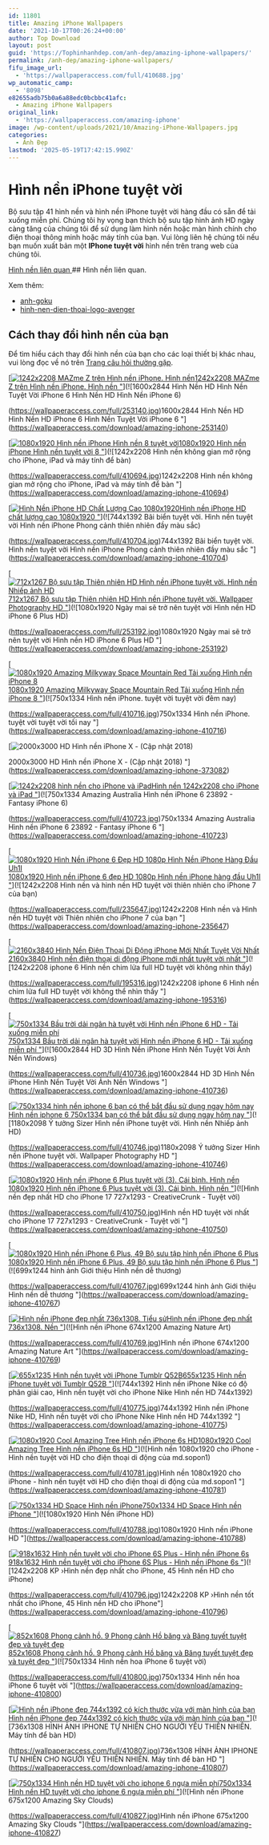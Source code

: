 ```yaml
---
id: 11801
title: Amazing iPhone Wallpapers
date: '2021-10-17T00:26:24+00:00'
author: Top Download
layout: post
guid: 'https://Tophinhanhdep.com/anh-dep/amazing-iphone-wallpapers/'
permalink: /anh-dep/amazing-iphone-wallpapers/
fifu_image_url:
  - 'https://wallpaperaccess.com/full/410688.jpg'
wp_automatic_camp:
  - '8098'
e82655adb75b0a6a88edc0bcbbc41afc:
  - Amazing iPhone Wallpapers
original_link:
  - 'https://wallpaperaccess.com/amazing-iphone'
image: /wp-content/uploads/2021/10/Amazing-iPhone-Wallpapers.jpg
categories:
  - Ảnh Đẹp
lastmod: '2025-05-19T17:42:15.990Z'
---
```

# Hình nền iPhone tuyệt vời

Bộ sưu tập 41 hình nền và hình nền iPhone tuyệt vời hàng đầu có sẵn để tải xuống miễn phí. Chúng tôi hy vọng bạn thích bộ sưu tập hình ảnh HD ngày càng tăng của chúng tôi để sử dụng làm hình nền hoặc màn hình chính cho điện thoại thông minh hoặc máy tính của bạn. Vui lòng liên hệ chúng tôi nếu bạn muốn xuất bản một **IPhone tuyệt vời** hình nền trên trang web của chúng tôi.

[Hình nền liên quan ](#related) ## Hình nền liên quan.

   
 Xem thêm:

   
- [anh-goku](https://tophinhanhdep.com/anh-anime/anh-goku/)
- [hinh-nen-dien-thoai-logo-avenger](https://tophinhanhdep.com/hinh-nen-dep/hinh-nen-dien-thoai-logo-avenger/)

## Cách thay đổi hình nền của bạn

Để tìm hiểu cách thay đổi hình nền của bạn cho các loại thiết bị khác nhau, vui lòng đọc về nó trên [Trang câu hỏi thường gặp](https://tophinhanhdep.com/faq/).

  
[[![1242x2208 MAZme Z trên Hình nền iPhone.  Hình nền](https://wallpaperaccess.com/full/410688.jpg)1242x2208 MAZme Z trên Hình nền iPhone. Hình nền "](https://wallpaperaccess.com/download/amazing-iphone-410688)](![1600x2844 Hình Nền HD Hình Nền Tuyệt Vời iPhone 6 Hình Nền HD Hình Nền iPhone 6)

(https://wallpaperaccess.com/full/253140.jpg)1600x2844 Hình Nền HD Hình Nền HD iPhone 6 Hình Nền Tuyệt Vời iPhone 6 "](https://wallpaperaccess.com/download/amazing-iphone-253140)

[[![1080x1920 Hình nền iPhone Hình nền 8 tuyệt vời](https://wallpaperaccess.com/full/410691.jpg)1080x1920 Hình nền iPhone Hình nền tuyệt vời 8 "](https://wallpaperaccess.com/download/amazing-iphone-410691)](![1242x2208 Hình nền không gian mở rộng cho iPhone, iPad và máy tính để bàn)

(https://wallpaperaccess.com/full/410694.jpg)1242x2208 Hình nền không gian mở rộng cho iPhone, iPad và máy tính để bàn "](https://wallpaperaccess.com/download/amazing-iphone-410694)

[[![Hình Nền iPhone HD Chất Lượng Cao 1080x1920](https://wallpaperaccess.com/full/410698.jpg)Hình nền iPhone HD chất lượng cao 1080x1920 "](https://wallpaperaccess.com/download/amazing-iphone-410698)](![744x1392 Bãi biển tuyệt vời.  Hình nền tuyệt vời Hình nền iPhone Phong cảnh thiên nhiên đầy màu sắc)

(https://wallpaperaccess.com/full/410704.jpg)744x1392 Bãi biển tuyệt vời. Hình nền tuyệt vời Hình nền iPhone Phong cảnh thiên nhiên đầy màu sắc "](https://wallpaperaccess.com/download/amazing-iphone-410704)

[[![712x1267 Bộ sưu tập Thiên nhiên HD Hình nền iPhone tuyệt vời.  Hình nền Nhiếp ảnh HD](https://wallpaperaccess.com/full/410705.jpg)712x1267 Bộ sưu tập Thiên nhiên HD Hình nền iPhone tuyệt vời. Wallpaper Photography HD "](https://wallpaperaccess.com/download/amazing-iphone-410705)](![1080x1920 Ngày mai sẽ trở nên tuyệt vời Hình nền HD iPhone 6 Plus HD)

(https://wallpaperaccess.com/full/253192.jpg)1080x1920 Ngày mai sẽ trở nên tuyệt vời Hình nền HD iPhone 6 Plus HD "](https://wallpaperaccess.com/download/amazing-iphone-253192)

[[![1080x1920 Amazing Milkyway Space Mountain Red Tải xuống Hình nền iPhone 8](https://wallpaperaccess.com/full/410707.jpg)1080x1920 Amazing Milkyway Space Mountain Red Tải xuống Hình nền iPhone 8 "](https://wallpaperaccess.com/download/amazing-iphone-410707)](![750x1334 Hình nền iPhone.  tuyệt vời tuyệt vời đêm nay)

(https://wallpaperaccess.com/full/410716.jpg)750x1334 Hình nền iPhone. tuyệt vời tuyệt vời tối nay "](https://wallpaperaccess.com/download/amazing-iphone-410716)

[![2000x3000 HD Hình nền iPhone X - (Cập nhật 2018)](https://wallpaperaccess.com/full/373082.png)

2000x3000 HD Hình nền iPhone X - (Cập nhật 2018) "](https://wallpaperaccess.com/download/amazing-iphone-373082)

[[![1242x2208 hình nền cho iPhone và iPad](https://wallpaperaccess.com/full/410720.jpg)Hình nền 1242x2208 cho iPhone và iPad "](https://wallpaperaccess.com/download/amazing-iphone-410720)](![750x1334 Amazing Australia Hình nền iPhone 6 23892 - Fantasy iPhone 6)

(https://wallpaperaccess.com/full/410723.jpg)750x1334 Amazing Australia Hình nền iPhone 6 23892 - Fantasy iPhone 6 "](https://wallpaperaccess.com/download/amazing-iphone-410723)

[[![1080x1920 Hình Nền iPhone 6 Đẹp HD 1080p Hình Nền iPhone Hàng Đầu Uh1I](https://wallpaperaccess.com/full/253245.jpg)1080x1920 Hình nền iPhone 6 đẹp HD 1080p Hình nền iPhone hàng đầu Uh1I "](https://wallpaperaccess.com/download/amazing-iphone-253245)](![1242x2208 Hình nền và hình nền HD tuyệt vời thiên nhiên cho iPhone 7 của bạn)

(https://wallpaperaccess.com/full/235647.jpg)1242x2208 Hình nền và Hình nền HD tuyệt vời Thiên nhiên cho iPhone 7 của bạn "](https://wallpaperaccess.com/download/amazing-iphone-235647)

[[![2160x3840 Hình Nền Điện Thoại Di Động iPhone Mới Nhất Tuyệt Vời Nhất](https://wallpaperaccess.com/full/24112.png)2160x3840 Hình nền điện thoại di động iPhone mới nhất tuyệt vời nhất "](https://wallpaperaccess.com/download/amazing-iphone-24112)](![1242x2208 iphone 6 Hình nền chim lửa full HD tuyệt vời không nhìn thấy)

(https://wallpaperaccess.com/full/195316.jpg)1242x2208 iphone 6 Hình nền chim lửa full HD tuyệt vời không thể nhìn thấy "](https://wallpaperaccess.com/download/amazing-iphone-195316)

[[![750x1334 Bầu trời dải ngân hà tuyệt vời Hình nền iPhone 6 HD - Tải xuống miễn phí](https://wallpaperaccess.com/full/410732.jpg)750x1334 Bầu trời dải ngân hà tuyệt vời Hình nền iPhone 6 HD - Tải xuống miễn phí "](https://wallpaperaccess.com/download/amazing-iphone-410732)](![1600x2844 HD 3D Hình Nền iPhone Hình Nền Tuyệt Vời Ảnh Nền Windows)

(https://wallpaperaccess.com/full/410736.jpg)1600x2844 HD 3D Hình Nền iPhone Hình Nền Tuyệt Vời Ảnh Nền Windows "](https://wallpaperaccess.com/download/amazing-iphone-410736)

[[![750x1334 hình nền iphone 6 bạn có thể bắt đầu sử dụng ngay hôm nay](https://wallpaperaccess.com/full/410739.jpg)Hình nền iphone 6 750x1334 bạn có thể bắt đầu sử dụng ngay hôm nay "](https://wallpaperaccess.com/download/amazing-iphone-410739)](![1180x2098 Ý tưởng Sizer Hình nền iPhone tuyệt vời.  Hình nền Nhiếp ảnh HD)

(https://wallpaperaccess.com/full/410746.jpg)1180x2098 Ý tưởng Sizer Hình nền iPhone tuyệt vời. Wallpaper Photography HD "](https://wallpaperaccess.com/download/amazing-iphone-410746)

[[![1080x1920 Hình nền iPhone 6 Plus tuyệt vời (3).  Cái bình.  Hình nền](https://wallpaperaccess.com/full/410748.jpg)1080x1920 Hình nền iPhone 6 Plus tuyệt vời (3). Cái bình. Hình nền "](https://wallpaperaccess.com/download/amazing-iphone-410748)](![Hình nền đẹp nhất HD cho iPhone 17 727x1293 - CreativeCrunk - Tuyệt vời)

(https://wallpaperaccess.com/full/410750.jpg)Hình nền HD tuyệt vời nhất cho iPhone 17 727x1293 - CreativeCrunk - Tuyệt vời "](https://wallpaperaccess.com/download/amazing-iphone-410750)

[[![1080x1920 Hình nền iPhone 6 Plus, 49 Bộ sưu tập hình nền iPhone 6 Plus](https://wallpaperaccess.com/full/369676.jpg)1080x1920 Hình nền iPhone 6 Plus, 49 Bộ sưu tập hình nền iPhone 6 Plus "](https://wallpaperaccess.com/download/amazing-iphone-369676)](![699x1244 hình ảnh Giới thiệu Hình nền dễ thương)

(https://wallpaperaccess.com/full/410767.jpg)699x1244 hình ảnh Giới thiệu Hình nền dễ thương "](https://wallpaperaccess.com/download/amazing-iphone-410767)

[[![Hình nền iPhone đẹp nhất 736x1308.  Tiểu sử](https://wallpaperaccess.com/full/410768.jpg)Hình nền iPhone đẹp nhất 736x1308. Nền "](https://wallpaperaccess.com/download/amazing-iphone-410768)](![Hình nền iPhone 674x1200 Amazing Nature Art)

(https://wallpaperaccess.com/full/410769.jpg)Hình nền iPhone 674x1200 Amazing Nature Art "](https://wallpaperaccess.com/download/amazing-iphone-410769)

[[![655x1235 Hình nền tuyệt vời iPhone Tumblr Q52B](https://wallpaperaccess.com/full/410773.jpg)655x1235 Hình nền iPhone tuyệt vời Tumblr Q52B "](https://wallpaperaccess.com/download/amazing-iphone-410773)](![744x1392 Hình nền iPhone Nike có độ phân giải cao, Hình nền tuyệt vời cho iPhone Nike Hình nền HD 744x1392)

(https://wallpaperaccess.com/full/410775.jpg)744x1392 Hình nền iPhone Nike HD, Hình nền tuyệt vời cho iPhone Nike Hình nền HD 744x1392 "](https://wallpaperaccess.com/download/amazing-iphone-410775)

[[![1080x1920 Cool Amazing Tree Hình nền iPhone 6s HD](https://wallpaperaccess.com/full/410778.jpg)1080x1920 Cool Amazing Tree Hình nền iPhone 6s HD "](https://wallpaperaccess.com/download/amazing-iphone-410778)](![Hình nền 1080x1920 cho iPhone - Hình nền tuyệt vời HD cho điện thoại di động của md.sopon1)

(https://wallpaperaccess.com/full/410781.jpg)Hình nền 1080x1920 cho iPhone - hình nền tuyệt vời HD cho điện thoại di động của md.sopon1 "](https://wallpaperaccess.com/download/amazing-iphone-410781)

[[![750x1334 HD Space Hình nền iPhone](https://wallpaperaccess.com/full/410782.jpg)750x1334 HD Space Hình nền iPhone "](https://wallpaperaccess.com/download/amazing-iphone-410782)](![1080x1920 Hình Nền iPhone HD)

(https://wallpaperaccess.com/full/410788.jpg)1080x1920 Hình nền iPhone HD "](https://wallpaperaccess.com/download/amazing-iphone-410788)

[[![918x1632 Hình nền tuyệt vời cho iPhone 6S Plus - Hình nền iPhone 6s](https://wallpaperaccess.com/full/410794.jpg)918x1632 Hình nền tuyệt vời cho iPhone 6S Plus - Hình nền iPhone 6s "](https://wallpaperaccess.com/download/amazing-iphone-410794)](![1242x2208 KP ›Hình nền đẹp nhất cho iPhone, 45 Hình nền HD cho iPhone)

(https://wallpaperaccess.com/full/410796.jpg)1242x2208 KP ›Hình nền tốt nhất cho iPhone, 45 Hình nền HD cho iPhone"](https://wallpaperaccess.com/download/amazing-iphone-410796)

[[![852x1608 Phong cảnh hồ.  9 Phong cảnh Hồ băng và Băng tuyết tuyệt đẹp và tuyệt đẹp](https://wallpaperaccess.com/full/410799.jpg)852x1608 Phong cảnh hồ. 9 Phong cảnh Hồ băng và Băng tuyết tuyệt đẹp và tuyệt đẹp "](https://wallpaperaccess.com/download/amazing-iphone-410799)](![750x1334 Hình nền hoa iPhone 6 tuyệt vời)

(https://wallpaperaccess.com/full/410800.jpg)750x1334 Hình nền hoa iPhone 6 tuyệt vời "](https://wallpaperaccess.com/download/amazing-iphone-410800)

[[![Hình nền iPhone đẹp 744x1392 có kích thước vừa với màn hình của bạn](https://wallpaperaccess.com/full/410804.jpg)Hình nền iPhone đẹp 744x1392 có kích thước vừa với màn hình của bạn "](https://wallpaperaccess.com/download/amazing-iphone-410804)](![736x1308 HÌNH ẢNH IPHONE TỰ NHIÊN CHO NGƯỜI YÊU THIÊN NHIÊN.  Máy tính để bàn HD)

(https://wallpaperaccess.com/full/410807.jpg)736x1308 HÌNH ẢNH IPHONE TỰ NHIÊN CHO NGƯỜI YÊU THIÊN NHIÊN. Máy tính để bàn HD "](https://wallpaperaccess.com/download/amazing-iphone-410807)

[[![750x1334 Hình nền HD tuyệt vời cho iphone 6 ngựa miễn phí](https://wallpaperaccess.com/full/410808.jpg)750x1334 Hình nền HD tuyệt vời cho iphone 6 ngựa miễn phí "](https://wallpaperaccess.com/download/amazing-iphone-410808)](![Hình nền iPhone 675x1200 Amazing Sky Clouds)

(https://wallpaperaccess.com/full/410827.jpg)Hình nền iPhone 675x1200 Amazing Sky Clouds "](https://wallpaperaccess.com/download/amazing-iphone-410827)

